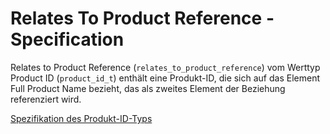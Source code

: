 # Relates To Product Reference - Specification

Relates to Product Reference (`relates_to_product_reference`) vom Werttyp Product ID (`product_id_t`) enthält eine Produkt-ID, die sich auf das Element Full Product Name bezieht, das als zweites Element der Beziehung referenziert wird.

[Spezifikation des Produkt-ID-Typs](types/product_id-spec.de.md)